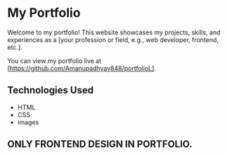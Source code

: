 # My Portfolio

Welcome to my portfolio! This website showcases my projects, skills, and experiences as a [your profession or field, e.g., web developer, frontend, etc.]. 



You can view my portfolio live at [https://github.com/Amanupadhyay848/portfolioL].

## Technologies Used

- HTML
- CSS
- images

## ONLY FRONTEND DESIGN IN PORTFOLIO.

